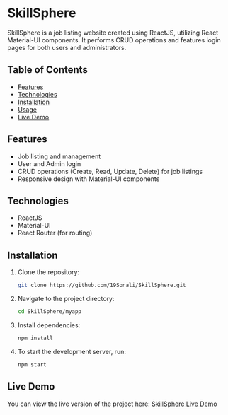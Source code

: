 # SkillSphere

SkillSphere is a job listing website created using ReactJS, utilizing React Material-UI components. It performs CRUD operations and features login pages for both users and administrators.

## Table of Contents

- [Features](#features)
- [Technologies](#technologies)
- [Installation](#installation)
- [Usage](#usage)
- [Live Demo](#live-demo)

## Features

- Job listing and management
- User and Admin login
- CRUD operations (Create, Read, Update, Delete) for job listings
- Responsive design with Material-UI components

## Technologies

- ReactJS
- Material-UI
- React Router (for routing)

## Installation

1. Clone the repository:

    ```bash
    git clone https://github.com/19Sonali/SkillSphere.git
    ```

2. Navigate to the project directory:

    ```bash
    cd SkillSphere/myapp
    ```

3. Install dependencies:

    ```bash
    npm install
    ```

4. To start the development server, run:

    ```bash
    npm start
    ```

## Live Demo

You can view the live version of the project here: [SkillSphere Live Demo](https://skill-sphere-aeojyj2w8-sonali-ss-projects.vercel.app/)
